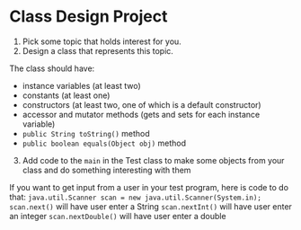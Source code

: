 # Class Design Project

1. Pick some topic that holds interest for you.
2. Design a class that represents this topic.

The class should have:

- instance variables (at least two)
- constants (at least one)
- constructors (at least two, one of which is a default constructor)
- accessor and mutator methods (gets and sets for each instance variable)
- ```public String toString()``` method
- ```public boolean equals(Object obj)``` method 

3. Add code to the ```main``` in the Test class to make some objects from your class and do something interesting with them

If you want to get input from a user in your test program,  here is code to do that:
  ```java.util.Scanner scan = new java.util.Scanner(System.in);```
  ```scan.next()``` will have user enter a String
  ```scan.nextInt()``` will have user enter an integer
  ```scan.nextDouble()``` will have user enter a double
